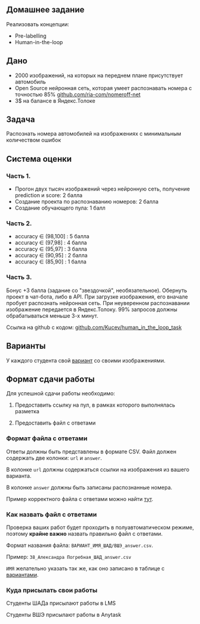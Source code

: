 ## Домашнее задание

Реализовать концепции:

* Pre-labelling
* Human-in-the-loop

## Дано
* 2000 изображений, на которых на переднем плане присутствует автомобиль
* Open Source нейронная сеть, которая умеет распознавать номера с точностью 85% [github.com/ria-com/nomeroff-net](https://github.com/ria-com/nomeroff-net)
* 3$ на балансе в Яндекс.Толоке

## Задача
Распознать номера автомобилей на изображениях с минимальным количеством ошибок

## Система оценки
### Часть 1.
* Прогон двух тысяч изображений через нейронную сеть, получение prediction и score: 2 балла
* Создание проекта по распознаванию номеров: 2 балла
* Создание обучающего пула: 1 балл

### Часть 2.
* accuracy ∈ (98,100] : 5 балла
* accuracy ∈ (97,98] : 4 балла
* accuracy ∈ (95,97] : 3 балла
* accuracy ∈ (90,95] : 2 балла
* accuracy ∈ (85,90] : 1 балла

### Часть 3.
Бонус +3 балла (задание со "звездочкой", необязательное).
Обернуть проект в чат-бота, либо в API. При загрузке изображения, его вначале пробует распознать нейронная сеть. При неуверенном распознавании изображение передается в Яндекс.Толоку. 99% запросов должны обрабатываться меньше 3-х минут.

Ссылка на github с кодом: [github.com/Kucev/human_in_the_loop_task](https://github.com/Kucev/human_in_the_loop_task)

## Варианты
У каждого студента свой [вариант](https://docs.google.com/spreadsheets/d/18Vajz7K0RPoo8RKmUSsIt7tOvUj4A7cPQ6FpxUwECDA/edit?usp=sharing) со своими изображениями.

## Формат сдачи работы

Для успешной сдачи работы необходимо:

1. Предоставить ссылку на пул, в рамках которого выполнялась разметка

2. Предоставить файл с ответами

### Формат файла с ответами

Ответы должны быть представлены в формате CSV. 
Файл должен содержать две колонки: `url` и `answer`.

В колонке `url` должны содержаться ссылки на изображения из вашего варианта.

В колонке `answer` должны быть записаны распознанные номера. 

Пример корректного файла с ответами можно найти [тут](https://github.com/Kucev/human_in_the_loop_task/blob/main/data/tsv/answer.csv).

### Как назвать файл с ответами

Проверка ваших работ будет проходить в полуавтоматическом режиме, поэтому **крайне важно** назвать правильно файл с ответами.

Формат названия файла: `ВАРИАНТ_ИМЯ_ШАД/ВШЭ_answer.csv`.

Пример: `38_Александра Погребная_ШАД_answer.csv`

`ИМЯ` желательно указать так же, как оно записано в таблице с [вариантами](https://docs.google.com/spreadsheets/d/18Vajz7K0RPoo8RKmUSsIt7tOvUj4A7cPQ6FpxUwECDA/edit#gid=0).

### Куда присылать свои работы
Студенты ШАДа присылают работы в LMS

Студенты ВШЭ присылают работы в Anytask

